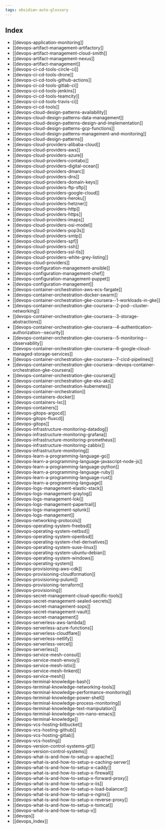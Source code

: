 ```yaml
---
tags: obsidian-auto-glossary
---
```

## Index
- [[devops-application-monitoring]]
- [[devops-artifact-management-artifactory]]
- [[devops-artifact-management-cloud-smith]]
- [[devops-artifact-management-nexus]]
- [[devops-artifact-management]]
- [[devops-ci-cd-tools-circle-ci]]
- [[devops-ci-cd-tools-drone]]
- [[devops-ci-cd-tools-github-actions]]
- [[devops-ci-cd-tools-gitlab-ci]]
- [[devops-ci-cd-tools-jenkins]]
- [[devops-ci-cd-tools-teamcity]]
- [[devops-ci-cd-tools-travis-ci]]
- [[devops-ci-cd-tools]]
- [[devops-cloud-design-patterns-availability]]
- [[devops-cloud-design-patterns-data-management]]
- [[devops-cloud-design-patterns-design-and-implementation]]
- [[devops-cloud-design-patterns-gcp-functions]]
- [[devops-cloud-design-patterns-management-and-monitoring]]
- [[devops-cloud-design-patterns]]
- [[devops-cloud-providers-alibaba-cloud]]
- [[devops-cloud-providers-aws]]
- [[devops-cloud-providers-azure]]
- [[devops-cloud-providers-contabo]]
- [[devops-cloud-providers-digital-ocean]]
- [[devops-cloud-providers-dmarc]]
- [[devops-cloud-providers-dns]]
- [[devops-cloud-providers-domain-keys]]
- [[devops-cloud-providers-ftp-sftp]]
- [[devops-cloud-providers-google-cloud]]
- [[devops-cloud-providers-heroku]]
- [[devops-cloud-providers-hetzner]]
- [[devops-cloud-providers-http]]
- [[devops-cloud-providers-https]]
- [[devops-cloud-providers-imaps]]
- [[devops-cloud-providers-osi-model]]
- [[devops-cloud-providers-pop3s]]
- [[devops-cloud-providers-smtp]]
- [[devops-cloud-providers-spf]]
- [[devops-cloud-providers-ssh]]
- [[devops-cloud-providers-ssl-tls]]
- [[devops-cloud-providers-white-grey-listing]]
- [[devops-cloud-providers]]
- [[devops-configuration-management-ansible]]
- [[devops-configuration-management-chef]]
- [[devops-configuration-management-puppet]]
- [[devops-configuration-management]]
- [[devops-container-orchestration-aws-ecs-fargate]]
- [[devops-container-orchestration-docker-swarm]]
- [[devops-container-orchestration-gke-coursera--1-workloads-in-gke]]
- [[devops-container-orchestration-gke-coursera--2-pod--cluster-networking]]
- [[devops-container-orchestration-gke-coursera--3-storage-abstractions]]
- [[devops-container-orchestration-gke-coursera--4-authentication-authorization--security]]
- [[devops-container-orchestration-gke-coursera--5-monitoring--observability]]
- [[devops-container-orchestration-gke-coursera--6-google-cloud-managed-storage-services]]
- [[devops-container-orchestration-gke-coursera--7-cicd-pipelines]]
- [[devops-container-orchestration-gke-coursera--devops-container-orchestration-gke-coursera]]
- [[devops-container-orchestration-gke-coursera]]
- [[devops-container-orchestration-gke-eks-aks]]
- [[devops-container-orchestration-kubernetes]]
- [[devops-container-orchestration]]
- [[devops-containers-docker]]
- [[devops-containers-lxc]]
- [[devops-containers]]
- [[devops-gitops-argocd]]
- [[devops-gitops-fluxcd]]
- [[devops-gitops]]
- [[devops-infrastructure-monitoring-datadog]]
- [[devops-infrastructure-monitoring-grafana]]
- [[devops-infrastructure-monitoring-prometheus]]
- [[devops-infrastructure-monitoring-zabbix]]
- [[devops-infrastructure-monitoring]]
- [[devops-learn-a-programming-language-go]]
- [[devops-learn-a-programming-language-javascript-node-js]]
- [[devops-learn-a-programming-language-python]]
- [[devops-learn-a-programming-language-ruby]]
- [[devops-learn-a-programming-language-rust]]
- [[devops-learn-a-programming-language]]
- [[devops-logs-management-elastic-stack]]
- [[devops-logs-management-graylog]]
- [[devops-logs-management-loki]]
- [[devops-logs-management-papertrail]]
- [[devops-logs-management-splunk]]
- [[devops-logs-management]]
- [[devops-networking-protocols]]
- [[devops-operating-system-freebsd]]
- [[devops-operating-system-netbsd]]
- [[devops-operating-system-openbsd]]
- [[devops-operating-system-rhel-derivatives]]
- [[devops-operating-system-suse-linux]]
- [[devops-operating-system-ubuntu-debian]]
- [[devops-operating-system-windows]]
- [[devops-operating-system]]
- [[devops-provisioning-aws-cdk]]
- [[devops-provisioning-cloudformation]]
- [[devops-provisioning-pulumi]]
- [[devops-provisioning-terraform]]
- [[devops-provisioning]]
- [[devops-secret-management-cloud-specific-tools]]
- [[devops-secret-management-sealed-secrets]]
- [[devops-secret-management-sops]]
- [[devops-secret-management-vault]]
- [[devops-secret-management]]
- [[devops-serverless-aws-lambda]]
- [[devops-serverless-azure-functions]]
- [[devops-serverless-cloudflare]]
- [[devops-serverless-netlify]]
- [[devops-serverless-vercel]]
- [[devops-serverless]]
- [[devops-service-mesh-consul]]
- [[devops-service-mesh-envoy]]
- [[devops-service-mesh-istio]]
- [[devops-service-mesh-linkerd]]
- [[devops-service-mesh]]
- [[devops-terminal-knowledge-bash]]
- [[devops-terminal-knowledge-networking-tools]]
- [[devops-terminal-knowledge-performance-monitoring]]
- [[devops-terminal-knowledge-power-shell]]
- [[devops-terminal-knowledge-process-monitoring]]
- [[devops-terminal-knowledge-text-manipulation]]
- [[devops-terminal-knowledge-vim-nano-emacs]]
- [[devops-terminal-knowledge]]
- [[devops-vcs-hosting-bitbucket]]
- [[devops-vcs-hosting-github]]
- [[devops-vcs-hosting-gitlab]]
- [[devops-vcs-hosting]]
- [[devops-version-control-systems-git]]
- [[devops-version-control-systems]]
- [[devops-what-is-and-how-to-setup-x-apache]]
- [[devops-what-is-and-how-to-setup-x-caching-server]]
- [[devops-what-is-and-how-to-setup-x-caddy]]
- [[devops-what-is-and-how-to-setup-x-firewall]]
- [[devops-what-is-and-how-to-setup-x-forward-proxy]]
- [[devops-what-is-and-how-to-setup-x-iis]]
- [[devops-what-is-and-how-to-setup-x-load-balancer]]
- [[devops-what-is-and-how-to-setup-x-nginx]]
- [[devops-what-is-and-how-to-setup-x-reverse-proxy]]
- [[devops-what-is-and-how-to-setup-x-tomcat]]
- [[devops-what-is-and-how-to-setup-x]]
- [[devops]]
- [[devops_Index]]
